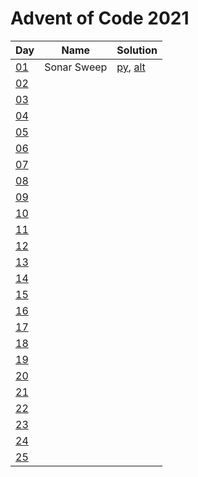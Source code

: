 # Advent of Code 2021

|Day|Name|Solution|
|---|---|---|
|[01](https://adventofcode.com/2021/day/1)|Sonar Sweep|[py](/day01/main.py), [alt](/day01/alt.py)|
|[02](https://adventofcode.com/2021/day/2)|||
|[03](https://adventofcode.com/2021/day/3)|||
|[04](https://adventofcode.com/2021/day/4)|||
|[05](https://adventofcode.com/2021/day/5)|||
|[06](https://adventofcode.com/2021/day/6)|||
|[07](https://adventofcode.com/2021/day/7)|||
|[08](https://adventofcode.com/2021/day/8)|||
|[09](https://adventofcode.com/2021/day/9)|||
|[10](https://adventofcode.com/2021/day/10)|||
|[11](https://adventofcode.com/2021/day/11)|||
|[12](https://adventofcode.com/2021/day/12)|||
|[13](https://adventofcode.com/2021/day/13)|||
|[14](https://adventofcode.com/2021/day/14)|||
|[15](https://adventofcode.com/2021/day/15)|||
|[16](https://adventofcode.com/2021/day/16)|||
|[17](https://adventofcode.com/2021/day/17)|||
|[18](https://adventofcode.com/2021/day/18)|||
|[19](https://adventofcode.com/2021/day/19)|||
|[20](https://adventofcode.com/2021/day/20)|||
|[21](https://adventofcode.com/2021/day/21)|||
|[22](https://adventofcode.com/2021/day/22)|||
|[23](https://adventofcode.com/2021/day/23)|||
|[24](https://adventofcode.com/2021/day/24)|||
|[25](https://adventofcode.com/2021/day/25)|||
